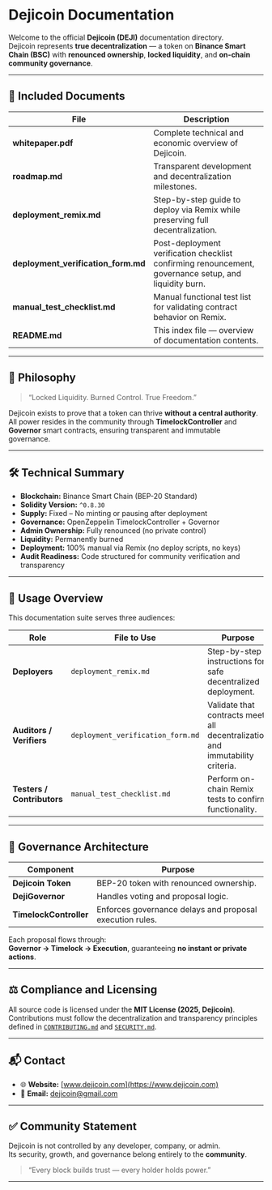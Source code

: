 # Dejicoin Documentation

Welcome to the official **Dejicoin (DEJI)** documentation directory.  
Dejicoin represents **true decentralization** — a token on **Binance Smart Chain (BSC)** with **renounced ownership**, **locked liquidity**, and **on-chain community governance**.

---

## 📂 Included Documents

| File | Description |
|------|--------------|
| **whitepaper.pdf** | Complete technical and economic overview of Dejicoin. |
| **roadmap.md** | Transparent development and decentralization milestones. |
| **deployment_remix.md** | Step-by-step guide to deploy via Remix while preserving full decentralization. |
| **deployment_verification_form.md** | Post-deployment verification checklist confirming renouncement, governance setup, and liquidity burn. |
| **manual_test_checklist.md** | Manual functional test list for validating contract behavior on Remix. |
| **README.md** | This index file — overview of documentation contents. |

---

## 🧭 Philosophy

> “Locked Liquidity. Burned Control. True Freedom.”

Dejicoin exists to prove that a token can thrive **without a central authority**.  
All power resides in the community through **TimelockController** and **Governor** smart contracts, ensuring transparent and immutable governance.

---

## 🛠 Technical Summary

- **Blockchain:** Binance Smart Chain (BEP-20 Standard)  
- **Solidity Version:** `^0.8.30`  
- **Supply:** Fixed – No minting or pausing after deployment  
- **Governance:** OpenZeppelin TimelockController + Governor  
- **Admin Ownership:** Fully renounced (no private control)  
- **Liquidity:** Permanently burned  
- **Deployment:** 100% manual via Remix (no deploy scripts, no keys)  
- **Audit Readiness:** Code structured for community verification and transparency  

---

## 🧪 Usage Overview

This documentation suite serves three audiences:

| Role | File to Use | Purpose |
|------|--------------|---------|
| **Deployers** | `deployment_remix.md` | Step-by-step instructions for safe decentralized deployment. |
| **Auditors / Verifiers** | `deployment_verification_form.md` | Validate that contracts meet all decentralization and immutability criteria. |
| **Testers / Contributors** | `manual_test_checklist.md` | Perform on-chain Remix tests to confirm functionality. |

---

## 🧠 Governance Architecture

| Component | Purpose |
|------------|----------|
| **Dejicoin Token** | BEP-20 token with renounced ownership. |
| **DejiGovernor** | Handles voting and proposal logic. |
| **TimelockController** | Enforces governance delays and proposal execution rules. |

Each proposal flows through:  
**Governor → Timelock → Execution**, guaranteeing **no instant or private actions**.

---

## ⚖️ Compliance and Licensing

All source code is licensed under the **MIT License (2025, Dejicoin)**.  
Contributions must follow the decentralization and transparency principles defined in [`CONTRIBUTING.md`](../CONTRIBUTING.md) and [`SECURITY.md`](../SECURITY.md).

---

## 📬 Contact

- 🌐 **Website:** [www.dejicoin.com](https://www.dejicoin.com)  
- 📧 **Email:** [dejicoin@gmail.com](mailto:dejicoin@gmail.com)  

---

## ✅ Community Statement

Dejicoin is not controlled by any developer, company, or admin.  
Its security, growth, and governance belong entirely to the **community**.

> “Every block builds trust — every holder holds power.”

---

